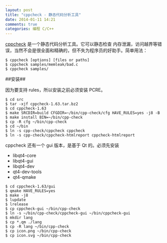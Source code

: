 ```yaml
---
layout: post
title: "cppcheck - 静态代码分析工具"
date: 2014-01-11 14:21
comments: true
categories: 编程 C/C++
---
```


[cppcheck](http://cppcheck.sourceforge.net/) 是一个静态代码分析工具。它可以静态检查
内存泄漏，访问越界等错误，当然不会是很全面和精确的，但不失为程序员的好助手。简单用法：

```shell
$ cppcheck [options] [files or paths]
$ cppcheck samples/memleak/bad.c
$ cppcheck samples/
```


##安装##

因为要支持 rules，所以安装之前必须安装 PCRE。

```shell
$ cd src
$ tar -xjf cppcheck-1.63.tar.bz2
$ cd cppcheck-1.63
$ make SRCDIR=build CFGDIR=~/bin/cpp-check/cfg HAVE_RULES=yes -j8 -B
$ make install BIN=~/bin/cpp-check
$ cp -R cfg ~/bin/cpp-check
$ cd ~/bin
$ ln -s cpp-check/cppcheck cppcheck
$ ln -s cpp-check/cppcheck-htmlreport cppcheck-htmlreport
```

cppcheck 还有一个 gui 版本，是基于 Qt 的。必须先安装    

* libqt4-core
* libqt4-gui
* libqt4-dev
* qt4-dev-tools
* qt4-qmake

```shell
$ cd cppcheck-1.63/gui
$ qmake HAVE_RULES=yes
$ make -j8
$ lupdate
$ lrelease
$ cp cppcheck-gui ~/bin/cpp-check
$ ln -s ~/bin/cpp-check/cppcheck-gui ~/bin/cppcheck-gui
$ mkdir lang
$ cp *.qm ./lang
$ cp -R lang ~/bin/cpp-check
$ cp icon.png ~/bin/cpp-check
$ cp icon.svg ~/bin/cpp-check
```
